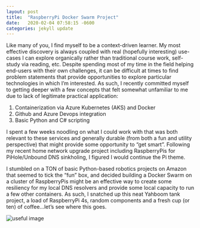 ```yaml
---
layout: post
title:  "RaspberryPi Docker Swarm Project"
date:   2020-02-04 07:58:15 -0600
categories: jekyll update
---
```


Like many of you, I find myself to be a context-driven learner. My most effective discovery is always coupled with real (hopefully interesting) use-cases I can explore organically rather than traditional course work, self-study via reading, etc. Despite spending most of my time in the field helping end-users with their own challenges, it can be difficult at times to find problem statements that provide opportunities to explore particular technologies in which I’m interested.  As such, I recently committed myself to getting deeper with a few concepts that felt somewhat unfamiliar to me due to lack of legitimate practical application: 

1) Containerization via Azure Kubernetes (AKS) and Docker  
2) Github and Azure Devops integration  
3) Basic Python and C# scripting

I spent a few weeks noodling on what I could work with that was both relevant to these services and generally durable (from both a fun and utility perspective) that might provide some opportunity to “get smart”. Following my recent home network upgrade project including RaspberryPis for PiHole/Unbound DNS sinkholing, I figured I would continue the Pi theme.

I stumbled on a TON of basic Python-based robotics projects on Amazon that seemed to tick the “fun” box, and decided building a Docker Swarm on a cluster of RaspberryPis might be an effective way to create some resiliency for my local DNS resolvers and provide some local capacity to run a few other containers. As such, I snatched up this neat Yahboom tank project, a load of RaspberryPi 4s, random components and a fresh cup (or ten) of coffee…let’s see where this goes.

![useful image](/img/pi_swarm.png)
